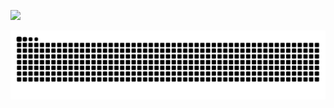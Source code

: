 ![](https://count.getloli.com/@Stargazer?name=Stargazer&theme=miku&padding=7&offset=7&align=top&scale=1&pixelated=1&darkmode=auto&prefix=0)



![](https://raw.githubusercontent.com/LiufanChen/LiufanChen/refs/heads/output/github-contribution-grid-snake.svg)
